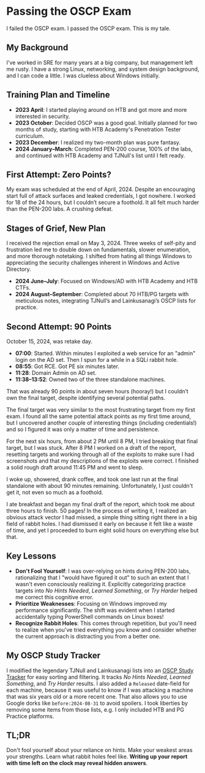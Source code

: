# Passing the OSCP Exam

I failed the OSCP exam. I passed the OSCP exam. This is my tale.

## My Background

I've worked in SRE for many years at a big company, but management left me rusty. I have a strong Linux, networking, and system design background, and I can code a little. I was clueless about Windows initially.

## Training Plan and Timeline

* **2023 April**: I started playing around on HTB and got more and more interested in security.
* **2023 October**: Decided OSCP was a good goal. Initially planned for two months of study, starting with HTB Academy's Penetration Tester curriculum.
* **2023 December**: I realized my two-month plan was pure fantasy.
* **2024 January–March**: Completed PEN-200 course, 100% of the labs, and continued with HTB Academy and TJNull's list until I felt ready.

## First Attempt: Zero Points?

My exam was scheduled at the end of April, 2024. Despite an encouraging start full of attack surfaces and leaked credentials, I got nowhere. I worked for 18 of the 24 hours, but I couldn’t secure a foothold. It all felt much harder than the PEN-200 labs. A crushing defeat.

## Stages of Grief, New Plan

I received the rejection email on May 3, 2024. Three weeks of self-pity and frustration led me to double down on fundamentals, slower enumeration, and more thorough notetaking. I shifted from hating all things Windows to appreciating the security challenges inherent in Windows and Active Directory.

* **2024 June–July**: Focused on Windows/AD with HTB Academy and HTB CTFs.
* **2024 August–September**: Completed about 70 HTB/PG targets with meticulous notes, integrating TJNull’s and Lainkusanagi’s OSCP lists for practice.

## Second Attempt: 90 Points

October 15, 2024, was retake day.

* **07:00**: Started. Within minutes I exploited a web service for an "admin" login on the AD set. Then I spun for a while in a SQLi rabbit hole.
* **08:55**: Got RCE. Got PE six minutes later.
* **11:28**: Domain Admin on AD set.
* **11:38–13:52**: Owned two of the three standalone machines.

That was already 90 points in about seven hours (hooray!) but I couldn’t own the final target, despite identifying several potential paths.

The final target was very similar to the most frustrating target from my first exam. I found all the same potential attack points as my first time around, but I uncovered another couple of interesting things (including credentials!) and so I figured it was only a matter of time and persistence.

For the next six hours, from about 2 PM until 8 PM, I tried breaking that final target, but I was stuck. After 8 PM I worked on a draft of the report, resetting targets and working through all of the exploits to make sure I had screenshots and that my descriptions of the exploits were correct. I finished a solid rough draft around 11:45 PM and went to sleep.

I woke up, showered, drank coffee, and took one last run at the final standalone with about 90 minutes remaining. Unfortunately, I just couldn't get it, not even so much as a foothold.

I ate breakfast and began my final draft of the report, which took me about three hours to finish. 50 pages! In the process of writing it, I realized an obvious attack vector I had missed, a simple thing sitting right there in a big field of rabbit holes. I had dismissed it early on because it felt like a waste of time, and yet I proceeded to burn eight solid hours on everything else but that.

## Key Lessons

* **Don't Fool Yourself**: I was over-relying on hints during PEN-200 labs, rationalizing that I "would have figured it out" to such an extent that I wasn't even consciously realizing it. Explicitly categorizing practice targets into *No Hints Needed*, *Learned Something*, or *Try Harder* helped me correct this cognitive error.
* **Prioritize Weaknesses**: Focusing on Windows improved my performance significantly. The shift was evident when I started accidentally typing PowerShell commands on Linux boxes!
* **Recognize Rabbit Holes**: This comes through repetition, but you'll need to realize when you've tried everything you know and consider whether the current approach is distracting you from a better one.

## My OSCP Study Tracker

I modified the legendary TJNull and Lainkusanagi lists into an [OSCP Study Tracker](https://docs.google.com/spreadsheets/d/1nzEN0G6GzneWCfs6qte6Qqv-i8cV_j6po-tFlZAOx1k/edit?usp=sharing) for easy sorting and filtering. It tracks *No Hints Needed*, *Learned Something*, and *Try Harder* results. I also added a `Released` date-field for each machine, because it was useful to know if I was attacking a machine that was six years old or a more recent one. That also allows you to use Google dorks like `before:2024-08-31` to avoid spoilers. I took liberties by removing some items from those lists, e.g. I only included HTB and PG Practice platforms.

## TL;DR

Don't fool yourself about your reliance on hints. Make your weakest areas your strengths. Learn what rabbit holes feel like. **Writing up your report with time left on the clock may reveal hidden answers**.
